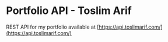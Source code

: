 # Portfolio API - Toslim Arif
 REST API for my portfolio available at [https://api.toslimarif.com/](https://api.toslimarif.com/)